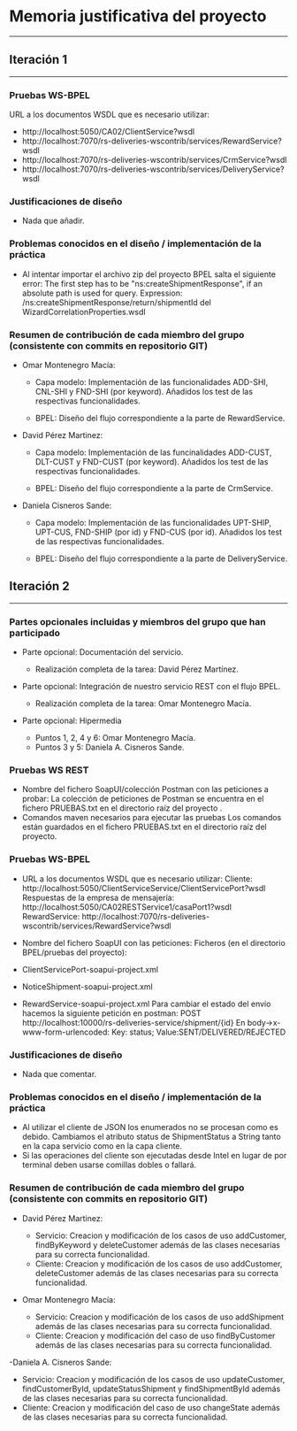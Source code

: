 # Memoria justificativa del proyecto
---------------------------------------------------------------------

## Iteración 1
---------------------------------------------------------------------

### Pruebas WS-BPEL
URL a los documentos WSDL que es necesario utilizar:
 - http://localhost:5050/CA02/ClientService?wsdl
 - http://localhost:7070/rs-deliveries-wscontrib/services/RewardService?wsdl
 - http://localhost:7070/rs-deliveries-wscontrib/services/CrmService?wsdl
- http://localhost:7070/rs-deliveries-wscontrib/services/DeliveryService?wsdl
### Justificaciones de diseño
- Nada que añadir.

### Problemas conocidos en el diseño / implementación de la práctica
- Al intentar importar el archivo zip del proyecto BPEL salta el siguiente error: The first step has to be "ns:createShipmentResponse", if an absolute path is used for query. Expression: /ns:createShipmentResponse/return/shipmentId del WizardCorrelationProperties.wsdl

### Resumen de contribución de cada miembro del grupo (consistente con commits en repositorio GIT)
- Omar Montenegro Macía: 

    - Capa modelo: Implementación de las funcionalidades ADD-SHI, CNL-SHI y FND-SHI (por keyword). Añadidos los test de las respectivas funcionalidades.
      
    - BPEL: Diseño del flujo correspondiente a la parte de RewardService.

- David Pérez Martinez: 

    - Capa modelo: Implementación de las funcinalidades ADD-CUST, DLT-CUST y FND-CUST (por keyword). Añadidos los test de las respectivas funcionalidades.

    - BPEL: Diseño del flujo correspondiente a la parte de CrmService.

- Daniela Cisneros Sande: 

    - Capa modelo: Implementación de las funcionalidades UPT-SHIP, UPT-CUS, FND-SHIP (por id) y FND-CUS (por id). Añadidos los test de las respectivas funcionalidades.

    - BPEL: Diseño del flujo correspondiente a la parte de DeliveryService.

 

## Iteración 2
---------------------------------------------------------------------

### Partes opcionales incluidas y miembros del grupo que han participado
- Parte opcional: Documentación del servicio.
  - Realización completa de la tarea: David Pérez Martínez.
    
- Parte opcional: Integración de nuestro servicio REST con el flujo BPEL.
  - Realización completa de la tarea: Omar Montenegro Macía.
    
- Parte opcional: Hipermedia
  - Puntos 1, 2, 4 y 6: Omar Montenegro Macía.
  - Puntos 3 y 5: Daniela A. Cisneros Sande.

### Pruebas WS REST
- Nombre del fichero SoapUI/colección Postman con las peticiones a probar: 
La colección de peticiones de Postman se encuentra en el fichero PRUEBAS.txt en el directorio raíz del proyecto .
- Comandos maven necesarios para ejecutar las pruebas
Los comandos están guardados en el fichero PRUEBAS.txt en el directorio raíz del proyecto.

### Pruebas WS-BPEL
- URL a los documentos WSDL que es necesario utilizar:
Cliente:
http://localhost:5050/ClientServiceService/ClientServicePort?wsdl
Respuestas de la empresa de mensajería:
http://localhost:5050/CA02RESTService1/casaPort1?wsdl
RewardService:
http://localhost:7070/rs-deliveries-wscontrib/services/RewardService?wsdl

- Nombre del fichero SoapUI con las peticiones:
Ficheros (en el directorio BPEL/pruebas del proyecto):
 - ClientServicePort-soapui-project.xml
 - NoticeShipment-soapui-project.xml
 - RewardService-soapui-project.xml
Para cambiar el estado del envío hacemos la siguiente petición en postman:
POST http://localhost:10000/rs-deliveries-service/shipment/{id}
En body->x-www-form-urlencoded:
Key: status; Value:SENT/DELIVERED/REJECTED

### Justificaciones de diseño
- Nada que comentar.

### Problemas conocidos en el diseño / implementación de la práctica
- Al utilizar el cliente de JSON los enumerados no se procesan como es debido. Cambiamos el atributo status de ShipmentStatus a String tanto en la capa servicio como en la capa cliente.
- Si las operaciones del cliente son ejecutadas desde Intel en lugar de por terminal deben usarse comillas dobles o fallará.

### Resumen de contribución de cada miembro del grupo (consistente con commits en repositorio GIT)
- David Pérez Martinez:
  - Servicio: Creacion y modificación de los casos de uso addCustomer, findByKeyword y deleteCustomer además de las clases necesarias para su correcta funcionalidad.
  - Cliente: Creacion y modificación de los casos de uso addCustomer, deleteCustomer además de las clases necesarias para su correcta funcionalidad.

- Omar Montenegro Macía:
  - Servicio: Creacion y modificación de los casos de uso addShipment además de las clases necesarias para su correcta funcionalidad.
  - Cliente: Creacion y modificación del caso de uso findByCustomer además de las clases necesarias para su correcta funcionalidad.

-Daniela A. Cisneros Sande: 

  - Servicio: Creacion y modificación de los casos de uso updateCustomer, findCustomerById, updateStatusShipment y findShipmentById además de las clases necesarias para su correcta funcionalidad.
  - Cliente: Creacion y modificación del caso de uso changeState además de las clases necesarias para su correcta funcionalidad.      



